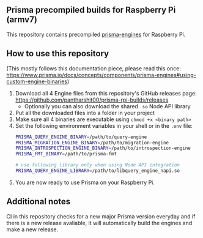 ## Prisma precompiled builds for Raspberry Pi (armv7)

This repository contains precompiled [prisma-engines](https://github.com/prisma/prisma-engines) for Raspberry Pi.

## How to use this repository

(This mostly follows this documentation piece, please read this once: https://www.prisma.io/docs/concepts/components/prisma-engines#using-custom-engine-binaries)

1. Download all 4 Engine files from this repository's GitHub releases page: https://github.com/pantharshit00/prisma-rpi-builds/releases
   - Optionally you can also download the shared `.so` Node API library
2. Put all the downloaded files into a folder in your project
3. Make sure all 4 binaries are executable using `chmod +x <binary path>`
4. Set the following environment variables in your shell or in the `.env` file:
    ```sh
    PRISMA_QUERY_ENGINE_BINARY=/path/to/query-engine
    PRISMA_MIGRATION_ENGINE_BINARY=/path/to/migration-engine
    PRISMA_INTROSPECTION_ENGINE_BINARY=/path/to/introspection-engine
    PRISMA_FMT_BINARY=/path/to/prisma-fmt

    # use following library only when using Node API integration
    PRISMA_QUERY_ENGINE_LIBRARY=/path/to/libquery_engine_napi.so
    ```
5. You are now ready to use Prisma on your Raspberry Pi.

## Additional notes

CI in this repository checks for a new major Prisma version everyday and if there is a new release avaliable, it will automatically build the engines and make a new release.
